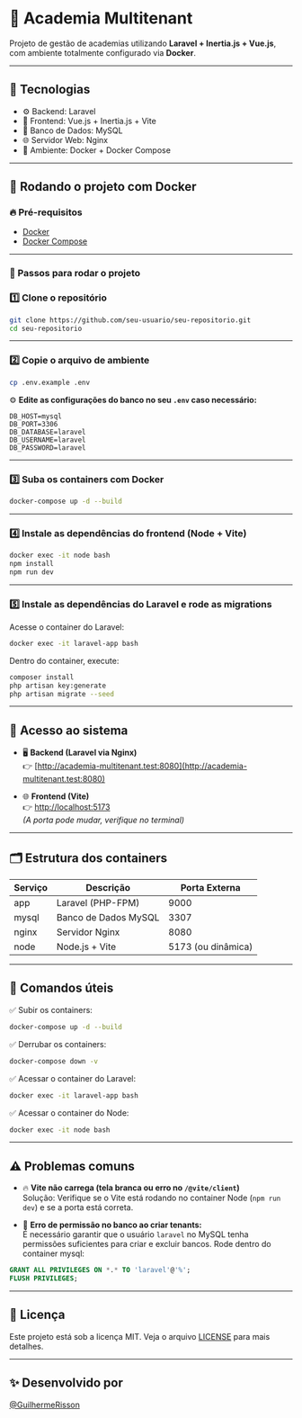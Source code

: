 
# 🎯 Academia Multitenant

Projeto de gestão de academias utilizando **Laravel + Inertia.js + Vue.js**, com ambiente totalmente configurado via **Docker**.

---

## 🚀 Tecnologias

- ⚙️ Backend: Laravel
- 🎨 Frontend: Vue.js + Inertia.js + Vite
- 🐬 Banco de Dados: MySQL
- 🌐 Servidor Web: Nginx
- 🐳 Ambiente: Docker + Docker Compose

---

## 🐳 Rodando o projeto com Docker

### 🔥 Pré-requisitos

- [Docker](https://www.docker.com/)
- [Docker Compose](https://docs.docker.com/compose/)

---

### 🧠 Passos para rodar o projeto

### 1️⃣ Clone o repositório

```bash
git clone https://github.com/seu-usuario/seu-repositorio.git
cd seu-repositorio
```

---

### 2️⃣ Copie o arquivo de ambiente

```bash
cp .env.example .env
```

⚙️ **Edite as configurações do banco no seu `.env` caso necessário:**

```env
DB_HOST=mysql
DB_PORT=3306
DB_DATABASE=laravel
DB_USERNAME=laravel
DB_PASSWORD=laravel
```

---

### 3️⃣ Suba os containers com Docker

```bash
docker-compose up -d --build
```

---

### 4️⃣ Instale as dependências do frontend (Node + Vite)

```bash
docker exec -it node bash
npm install
npm run dev
```

---

### 5️⃣ Instale as dependências do Laravel e rode as migrations

Acesse o container do Laravel:

```bash
docker exec -it laravel-app bash
```

Dentro do container, execute:

```bash
composer install
php artisan key:generate
php artisan migrate --seed
```

---

## 🎯 Acesso ao sistema

- 🖥️ **Backend (Laravel via Nginx)**  
👉 [http://academia-multitenant.test:8080](http://academia-multitenant.test:8080)

- 🌐 **Frontend (Vite)**  
👉 [http://localhost:5173](http://localhost:5173)  
*(A porta pode mudar, verifique no terminal)*

---

## 🗂️ Estrutura dos containers

| Serviço | Descrição           | Porta Externa |
|---------|----------------------|----------------|
| app     | Laravel (PHP-FPM)    | 9000           |
| mysql   | Banco de Dados MySQL | 3307           |
| nginx   | Servidor Nginx       | 8080           |
| node    | Node.js + Vite       | 5173 (ou dinâmica) |

---

## 🚧 Comandos úteis

✅ Subir os containers:

```bash
docker-compose up -d --build
```

✅ Derrubar os containers:

```bash
docker-compose down -v
```

✅ Acessar o container do Laravel:

```bash
docker exec -it laravel-app bash
```

✅ Acessar o container do Node:

```bash
docker exec -it node bash
```

---

## ⚠️ Problemas comuns

- 🔥 **Vite não carrega (tela branca ou erro no `/@vite/client`)**  
Solução: Verifique se o Vite está rodando no container Node (`npm run dev`) e se a porta está correta.

- 🔑 **Erro de permissão no banco ao criar tenants:**  
É necessário garantir que o usuário `laravel` no MySQL tenha permissões suficientes para criar e excluir bancos. Rode dentro do container mysql:

```sql
GRANT ALL PRIVILEGES ON *.* TO 'laravel'@'%';
FLUSH PRIVILEGES;
```

---

## 📜 Licença

Este projeto está sob a licença MIT. Veja o arquivo [LICENSE](LICENSE) para mais detalhes.

---

## ✨ Desenvolvido por

 [@GuilhermeRisson](https://github.com/GuilhermeRisson)  
